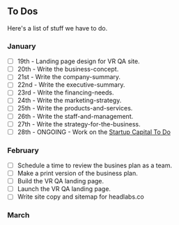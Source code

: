 ## To Dos 

Here's a list of stuff we have to do.

### January
- [ ] 19th - Landing page design for VR QA site.
- [ ] 20th - Write the business-concept.
- [ ] 21st - Write the company-summary.
- [ ] 22nd - Write the executive-summary.
- [ ] 23rd - Write the financing-needs.
- [ ] 24th - Write the marketing-strategy.
- [ ] 25th - Write the products-and-services.
- [ ] 26th - Write the staff-and-management.
- [ ] 27th - Write the strategy-for-the-business.
- [ ] 28th - ONGOING - Work on the [Startup Capital To Do](startup-capital-to-do.md)

### February
- [ ] Schedule a time to review the busines plan as a team.
- [ ] Make a print version of the business plan.
- [ ] Build the VR QA landing page.
- [ ] Launch the VR QA landing page.
- [ ] Write site copy and sitemap for headlabs.co 

### March